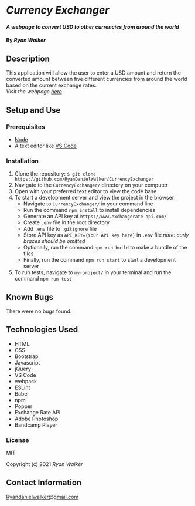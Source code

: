 # _Currency Exchanger_

#### _A webpage to convert USD to other currencies from around the world_

#### By _Ryan Walker_

## Description
This application will allow the user to enter a USD amount and return the converted amount between five different currencies from around the world based on the current exchange rates.\
*Visit the webpage [here](https://ryandanielwalker.github.io/CurrencyExchanger/)*


## Setup and Use
### Prerequisites
* [Node](https://nodejs.org/en/)
* A text editor like [VS Code](https://code.visualstudio.com/)

### Installation
1. Clone the repository: `$ git clone https://github.com/RyanDanielWalker/CurrencyExchanger`
2. Navigate to the `CurrencyExchanger/` directory on your computer
3. Open with your preferred text editor to view the code base
4. To start a development server and view the project in the browser:
    * Navigate to `CurrencyExchanger/` in your command line
    * Run the command `npm install` to install dependencies
    * Generate an API key at `https://www.exchangerate-api.com/`
    * Create `.env` file in the root directory
    * Add `.env` file to `.gitignore` file
    * Store API key as `API_KEY={Your API key here}` in `.env` file *note: curly braces should be omitted*
    * Optionally, run the command `npm run build` to make a bundle of the files
    * Finally, run the command `npm run start` to start a development server
5. To run tests, navigate to `my-project/` in your terminal and run the command `npm run test`

## Known Bugs
There were no bugs found.

## Technologies Used
* HTML
* CSS
* Bootstrap
* Javascript
* jQuery
* VS Code
* webpack
* ESLint
* Babel
* npm
* Popper
* Exchange Rate API
* Adobe Photoshop 
* Bandcamp Player


### License

MIT

Copyright (c) 2021 _Ryan Walker_

## Contact Information
[Ryandanielwalker@gmail.com](mailto:ryandanielwalker@gmail.com)


